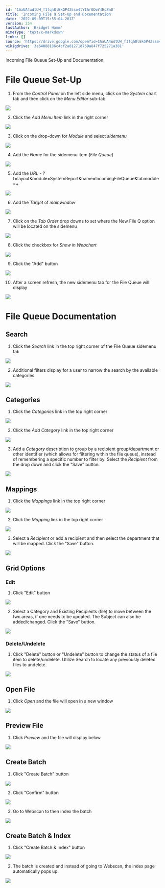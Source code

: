 ```yaml
---
id: '1AaUA4udtUH_f1fqh8lEkGP4Zssm4tYIAr0DwY4EcZnU'
title: 'Incoming File Q Set-Up and Documentation'
date: '2022-09-09T15:55:04.201Z'
version: 254
lastAuthor: 'Bridget Hamm'
mimeType: 'text/x-markdown'
links: []
source: 'https://drive.google.com/open?id=1AaUA4udtUH_f1fqh8lEkGP4Zssm4tYIAr0DwY4EcZnU'
wikigdrive: '3a64088186c4cf2a81271d759a847f725271a381'
---
```

Incoming File Queue Set-Up and Documentation


# File Queue Set-Up


1. From the <em>Control Panel</em> on the left side menu, click on the <em>System</em> chart tab and then click on the <em>Menu Editor</em> sub-tab

![](../incoming-file-q-set-up-and-documentation.assets/100002010000055B00000377DACF73DA75AD7C15.png)


2. Click the <em>Add Menu Item</em> link in the right corner

![](../incoming-file-q-set-up-and-documentation.assets/100002010000074E000000F237FF582817A275CF.png)





3. Click on the drop-down for <em>Module</em> and select <em>sidemenu</em>

![](../incoming-file-q-set-up-and-documentation.assets/100002010000037C000001DBA98F5E815717FE66.png)


4. Add the <em>Name</em> for the sidemenu item (<em>File Queue</em>)

![](../incoming-file-q-set-up-and-documentation.assets/100002010000034E000001B608968BE0FBBD96B1.png)







5. Add the <em>URL</em> - ?f=layout&module=SystemReport&name=IncomingFileQueue&tabmodule=+ 

![](../incoming-file-q-set-up-and-documentation.assets/100002010000034C000001B48D960F7ADA98110F.png)


6. Add the <em>Target</em> of <em>mainwindow</em>

![](../incoming-file-q-set-up-and-documentation.assets/1000020100000351000001B17C8AB188FD58038E.png)






7. Click on the <em>Tab Order</em> drop downs to set where the New File Q option will be located on the sidemenu

![](../incoming-file-q-set-up-and-documentation.assets/100002010000034B000001B3CA8BF07566BD6C53.png)


8. Click the checkbox for <em>Show in Webchart</em>

![](../incoming-file-q-set-up-and-documentation.assets/100002010000034B000001B343833ED3524385C2.png)








9. Click the "Add" button

![](../incoming-file-q-set-up-and-documentation.assets/100002010000034B000001B36C69DECE77938598.png)


10. After a screen refresh, the new sidemenu tab for the File Queue will display

![](../incoming-file-q-set-up-and-documentation.assets/10000201000000BC0000023C24BDA42830169E76.png)





# File Queue Documentation



## Search


1. Click the <em>Search</em> link in the top right corner of the File Queue sidemenu tab

![](../incoming-file-q-set-up-and-documentation.assets/10000201000006AC00000151E95299222CC40ECA.png)


2. Additional filters display for a user to narrow the search by the available categories

![](../incoming-file-q-set-up-and-documentation.assets/1000020100000341000000C4D4537F70FF195C5E.png)



## Categories


1. Click the <em>Categories</em> link in the top right corner

![](../incoming-file-q-set-up-and-documentation.assets/10000201000006AC000001511775D8B3B87C7D04.png)


2. Click the <em>Add Category</em> link in the top right corner

![](../incoming-file-q-set-up-and-documentation.assets/10000201000006B9000001408A7CCB4164DDE7F4.png)


3. Add a <em>Category</em> description to group by a recipient group/department or other identifier (which allows for filtering within the file queue), instead of remembering a specific number to filter by. Select the <em>Recipient</em> from the drop down and click the "Save" button.

![](../incoming-file-q-set-up-and-documentation.assets/100002010000018A000001188C5AFE5AAF3945EA.png)



## Mappings


1. Click the <em>Mappings</em> link in the top right corner

![](../incoming-file-q-set-up-and-documentation.assets/10000201000006AC00000151B4AC0B0498F80CFC.png)


2. Click the <em>Mapping</em> link in the top right corner

![](../incoming-file-q-set-up-and-documentation.assets/10000201000006B40000019082A6F3661475F56B.png)


3. Select a <em>Recipient </em>or add a recipient and then select the department that will be mapped. Click the "Save" button.

![](../incoming-file-q-set-up-and-documentation.assets/100002010000020C0000014F213F7A7AC553948F.png)
 


## Grid Options



### Edit


1. Click "Edit" button

![](../incoming-file-q-set-up-and-documentation.assets/1000020100000305000001C103FC011B8A830974.png)







2. Select a Category and Existing Recipients (file) to move between the two areas, if one needs to be updated. The Subject can also be added/changed. Click the "Save" button.

![](../incoming-file-q-set-up-and-documentation.assets/10000201000001A900000125CA0F495DB695B45E.png)



### Delete/Undelete


1. Click "Delete" button or "Undelete" button to change the status of a file item to delete/undelete. Utilize Search to locate any previously deleted files to undelete. 

![](../incoming-file-q-set-up-and-documentation.assets/1000020100000305000001C1B0A7A8DD01CEE753.png)




## Open File

1. Click <em>Open</em> and the file will open in a new window

![](../incoming-file-q-set-up-and-documentation.assets/1000000000000780000004109C77F108FDC7BF3B.png)


## Preview File

1. Click <em>Preview</em> and the file will display below

![](../incoming-file-q-set-up-and-documentation.assets/100000000000078000000410919332CFDD92965E.png)



## Create Batch


1. Click "Create Batch" button

![](../incoming-file-q-set-up-and-documentation.assets/10000000000007800000040603D7ABA86F8B1ECB.png)


2. Click "Confirm" button

![](../incoming-file-q-set-up-and-documentation.assets/100002010000015C000000C496E24F39CAEF874B.png)














3. Go to Webscan to then index the batch

![](../incoming-file-q-set-up-and-documentation.assets/100000000000078000000410D3853EAAF0478AC3.png)



## Create Batch & Index


1. Click "Create Batch & Index" button

![](../incoming-file-q-set-up-and-documentation.assets/100000000000078000000406B448EC07ECB4A412.png)




2. The batch is created and instead of going to Webscan, the index page automatically pops up.

![](../incoming-file-q-set-up-and-documentation.assets/1000000000000780000004065CC75CA94FE8F93F.png)



 



